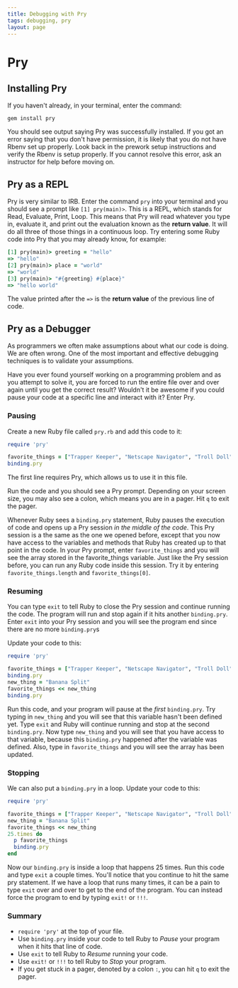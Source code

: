 ```yaml
---
title: Debugging with Pry
tags: debugging, pry
layout: page
---
```


# Pry

## Installing Pry

If you haven't already, in your terminal, enter the command:

`gem install pry`

You should see output saying Pry was successfully installed. If you got an error saying that you don't have permission, it is likely that you do not have Rbenv set up properly. Look back in the prework setup instructions and verify the Rbenv is setup properly. If you cannot resolve this error, ask an instructor for help before moving on.

## Pry as a REPL

Pry is very similar to IRB. Enter the command `pry` into your terminal and you should see a prompt like `[1] pry(main)>`. This is a REPL, which stands for Read, Evaluate, Print, Loop. This means that Pry will read whatever you type in, evaluate it, and print out the evaluation known as the **return value**. It will do all three of those things in a continuous loop. Try entering some Ruby code into Pry that you may already know, for example:

```ruby
[1] pry(main)> greeting = "hello"
=> "hello"
[2] pry(main)> place = "world"
=> "world"
[3] pry(main)> "#{greeting} #{place}"
=> "hello world"
```

The value printed after the `=>` is the **return value** of the previous line of code.

## Pry as a Debugger

As programmers we often make assumptions about what our code is doing. We are often wrong. One of the most important and effective debugging techniques is to validate your assumptions.

Have you ever found yourself working on a programming problem and as you attempt to solve it, you are forced to run the entire file over and over again until you get the correct result? Wouldn't it be awesome if you could pause your code at a specific line and interact with it? Enter Pry.


### Pausing

Create a new Ruby file called `pry.rb` and add this code to it:

```ruby
require 'pry'

favorite_things = ["Trapper Keeper", "Netscape Navigator", "Troll Doll"]
binding.pry
```

The first line requires Pry, which allows us to use it in this file.

Run the code and you should see a Pry prompt. Depending on your screen size, you may also see a colon, which means you are in a pager. Hit `q` to exit the pager.

Whenever Ruby sees a `binding.pry` statement, Ruby pauses the execution of code and opens up a Pry session *in the middle of the code*. This Pry session is a the same as the one we opened before, except that you now have access to the variables and methods that Ruby has created up to that point in the code. In your Pry prompt, enter `favorite_things` and you will see the array stored in the favorite_things variable. Just like the Pry session before, you can run any Ruby code inside this session. Try it by entering `favorite_things.length` and `favorite_things[0]`.

### Resuming

You can type `exit` to tell Ruby to close the Pry session and continue running the code. The program will run and stop again if it hits another `binding.pry`. Enter `exit` into your Pry session and you will see the program end since there are no more `binding.pry`s

Update your code to this:

```ruby
require 'pry'

favorite_things = ["Trapper Keeper", "Netscape Navigator", "Troll Doll"]
binding.pry
new_thing = "Banana Split"
favorite_things << new_thing
binding.pry
```

Run this code, and your program will pause at the *first* `binding.pry`. Try typing in `new_thing` and you will see that this variable hasn't been defined yet. Type `exit` and Ruby will continue running and stop at the second `binding.pry`. Now type `new_thing` and you will see that you have access to that variable, because this `binding.pry` happened after the variable was defined. Also, type in `favorite_things` and you will see the array has been updated.

### Stopping

We can also put a `binding.pry` in a loop. Update your code to this:

```ruby
require 'pry'

favorite_things = ["Trapper Keeper", "Netscape Navigator", "Troll Doll"]
new_thing = "Banana Split"
favorite_things << new_thing
25.times do
  p favorite_things
  binding.pry
end

```

Now our `binding.pry` is inside a loop that happens 25 times. Run this code and type `exit` a couple times. You'll notice that you continue to hit the same pry statement. If we have a loop that runs many times, it can be a pain to type `exit` over and over to get to the end of the program. You can instead force the program to end by typing `exit!` or `!!!`.

### Summary

* `require 'pry'` at the top of your file.
* Use `binding.pry` inside your code to tell Ruby to *Pause* your program when it hits that line of code.
* Use `exit` to tell Ruby to *Resume* running your code.
* Use `exit!` or `!!!` to tell Ruby to *Stop* your program.
* If you get stuck in a pager, denoted by a colon `:`, you can hit `q` to exit the pager.
